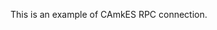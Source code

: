 <!--
     Copyright 2020, Data61, CSIRO (ABN 41 687 119 230)

     SPDX-License-Identifier: BSD-2-Clause
-->

This is an example of CAmkES RPC connection.

